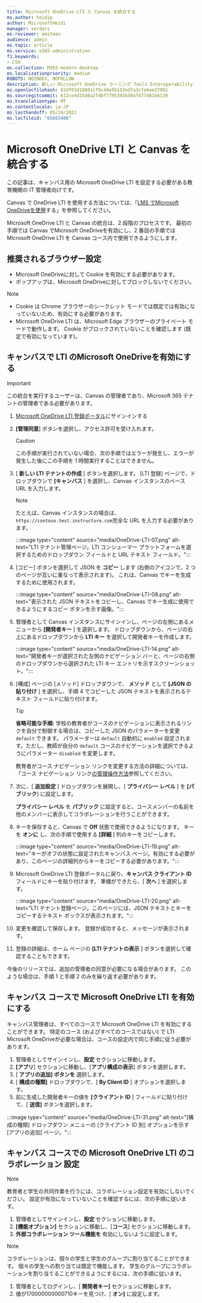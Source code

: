 ```yaml
---
title: Microsoft OneDrive LTI と Canvas を統合する
ms.author: heidip
author: MicrosoftHeidi
manager: serdars
ms.reviewer: amitman
audience: admin
ms.topic: article
ms.service: o365-administration
f1.keywords:
- CSH
ms.collection: M365-modern-desktop
ms.localizationpriority: medium
ROBOTS: NOINDEX, NOFOLLOW
description: 新しい Microsoft OneDrive ラーニング Tools Interoperability App for Canvas を使用して、課題の作成と採点、コース コンテンツのビルドとキュレーション、ファイルでの共同作業をリアルタイムで行うことができます。
ms.openlocfilehash: 62df03d18081cf9c48e5b153ed7a3cfe6ee27901
ms.sourcegitcommit: 612ce4d15d8a2fdbf7795393b50af477d81b6139
ms.translationtype: MT
ms.contentlocale: ja-JP
ms.lasthandoff: 05/24/2022
ms.locfileid: "65663406"
---
```

# <a name="integrate-microsoft-onedrive-lti-with-canvas"></a>Microsoft OneDrive LTI と Canvas を統合する

この記事は、キャンバス用の Microsoft OneDrive LTI を設定する必要がある教育機関の IT 管理者向けです。

Canvas で OneDrive LTI を使用する方法については、「[LMS でMicrosoft OneDriveを使用](https://support.microsoft.com/topic/use-microsoft-onedrive-with-your-lms-c2ddeb48-f695-4267-94f2-14f7ff1b7bdd)する」を参照してください。

Microsoft OneDrive LTI と Canvas の統合は、2 段階のプロセスです。 最初の手順では Canvas でMicrosoft OneDriveを有効にし、2 番目の手順ではMicrosoft OneDrive LTI を Canvas コース内で使用できるようにします。

## <a name="recommended-browser-settings"></a>推奨されるブラウザー設定

- Microsoft OneDriveに対して Cookie を有効にする必要があります。
- ポップアップは、Microsoft OneDriveに対してブロックしないでください。

> [!NOTE]
>
> - Cookie は Chrome ブラウザーのシークレット モードでは既定では有効になっていないため、有効にする必要があります。
> - Microsoft OneDrive LTI は、Microsoft Edge ブラウザーのプライベート モードで動作します。 Cookie がブロックされていないことを確認します (既定で有効になっています)。

## <a name="enable-microsoft-onedrive-lti-in-canvas"></a>キャンバスで LTI のMicrosoft OneDriveを有効にする

> [!IMPORTANT]
> この統合を実行するユーザーは、Canvas の管理者であり、Microsoft 365 テナントの管理者である必要があります。

1. <a href="https://onedrivelti.microsoft.com/admin" target="_blank">Microsoft OneDrive LTI 登録ポータル</a>にサインインする
2. **[管理同意**] ボタンを選択し、アクセス許可を受け入れます。

   > [!CAUTION]
   > この手順が実行されていない場合、次の手順ではエラーが発生し、エラーが発生した後にこの手順を 1 時間実行することはできません。

3. [ **新しい LTI テナントの作成** ] ボタンを選択します。 [LTI 登録] ページで、ドロップダウンで **[キャンバス** ] を選択し、Canvas インスタンスのベース URL を入力します。

   > [!NOTE]
   > たとえば、Canvas インスタンスの場合は、 `https://contoso.test.instructure.com`完全な URL を入力する必要があります。

   :::image type="content" source="media/OneDrive-LTI-07.png" alt-text="LTI テナント管理ページ。LTI コンシューマー プラットフォームを選択するためのドロップダウン フィールドと URL テキスト フィールド。":::

4. [コピー] ボタンを選択して JSON を **コピー** します (右側のアイコンで、2 つのページが互いに重なって表示されます)。 これは、Canvas でキーを生成するために使用されます。

   :::image type="content" source="media/OneDrive-LTI-08.png" alt-text="表示された JSON テキストをコピーし、Canvas でキー生成に使用できるようにするコピー ボタンを示す画像。":::

5. 管理者として Canvas インスタンスにサインインし、ページの左側にあるメニューから **[開発者キー** ] を選択します。 ドロップダウンから、ページの右上にあるドロップダウンから **LTI キー** を選択して開発者キーを作成します。

   :::image type="content" source="media/OneDrive-LTI-14.png" alt-text="開発者キーが選択された左側のナビゲーション バーと、ページの右側のドロップダウンから選択された LTI キー エントリを示すスクリーンショット。":::

6. [構成] ページの [メソッド] ドロップダウンで、 **メソッド** として **[JSON の貼り付け** ] を選択し、手順 4 でコピーした JSON テキストを表示されるテキスト フィールドに貼り付けます。

    > [!TIP]
    > **省略可能な手順:** 学校の教育者がコースのナビゲーションに表示されるリンクを自分で制御する場合は、コピーした JSON のパラメーターを変更 ``default`` できます。 パラメーターは ``default`` 自動的に ``enabled`` 設定されます。ただし、教師が自分の ``default`` コースのナビゲーションを選択できるようにパラメーター ``disabled`` を変更します。
    >
    > 教育者がコース ナビゲーション リンクを変更する方法の詳細については、「コース ナビゲーション リンク[の管理操作方法](https://community.canvaslms.com/t5/Instructor-Guide/How-do-I-manage-Course-Navigation-links/ta-p/1020)参照してください。

7. 次に、[ **追加設定** ] ドロップダウンを展開し、[ **プライバシー レベル** ] を **[パブリック**] に設定します。 
  
   **プライバシー レベル** を **パブリック** に設定すると、コースメンバーの名前を他のメンバーに表示してコラボレーションを行うことができます。

8. キーを保存すると、Canvas で **Off** 状態で使用できるようになります。 キーを **オンに** し、次の手順で使用する **[詳細** ] 列のキーをコピーします。

   :::image type="content" source="media/OneDrive-LTI-19.png" alt-text="キーがオフの状態に設定されたキャンバス ページ。有効にする必要があり、このページの詳細列からキーをコピーする必要があります。":::

9. Microsoft OneDrive LTI 登録ポータルに戻り、**キャンバス クライアント ID** フィールドにキーを貼り付けます。 準備ができたら、[ **次へ** ] を選択します。

   :::image type="content" source="media/OneDrive-LTI-20.png" alt-text="LTI テナント登録ページ。このページには、JSON テキストとキーをコピーするテキスト ボックスが表示されます。":::

10. 変更を確認して保存します。 登録が成功すると、メッセージが表示されます。

11. 登録の詳細は、ホーム ページの **[LTI テナントの表示** ] ボタンを選択して確認することもできます。

今後のリリースでは、追加の管理者の同意が必要になる場合があります。 このような場合は、手順 1 と手順 2 のみを繰り返す必要があります。

## <a name="enable-microsoft-onedrive-lti-in-canvas-courses"></a>キャンバス コースで Microsoft OneDrive LTI を有効にする

キャンバス管理者は、すべてのコースで Microsoft OneDrive LTI を有効にすることができます。 特定のコース (およびすべてのコースではない) で LTI Microsoft OneDriveが必要な場合は、コースの設定内で同じ手順に従う必要があります。

1. 管理者としてサインインし、**設定** セクションに移動します。
2. **[アプリ**] セクションに移動し、[**アプリ構成の表示**] ボタンを選択します。
3. [ **アプリの追加] ボタンを** 選択します。
4. [ **構成の種類]** ドロップダウンで、[ **By Client ID** ] オプションを選択します。
5. 前に生成した開発者キーの値を **[クライアント ID** ] フィールドに貼り付けて、[ **送信]** ボタンを選択します。

:::image type="content" source="media/OneDrive-LTI-31.png" alt-text="[構成の種類] ドロップダウン メニューの [クライアント ID 別] オプションを示す [アプリの追加] ページ。":::

## <a name="collaboration-settings-for-microsoft-onedrive-lti-in-canvas-courses"></a>キャンバス コースでの Microsoft OneDrive LTI のコラボレーション 設定

> [!NOTE]
> 教育者と学生の共同作業を行うには、コラボレーション設定を有効にしないでください。 設定が有効になっていないことを確認するには、次の手順に従います。

1. 管理者としてサインインし、**設定** セクションに移動します。
1. **[機能オプション]** セクションに移動し、[**コース**] セクションに移動します。
1. **外部コラボレーション ツール機能を** 有効にしないように設定します。

> [!NOTE]
> コラボレーションは、個々の学生と学生のグループに割り当てることができます。 個々の学生への割り当ては既定で機能します。 学生のグループにコラボレーションを割り当てることができるようにするには、次の手順に従います。

1. 管理者としてログインし、[ **開発者キー]** セクションに移動します。
1. 値が170000000000710キーを見つけ、[ **オン]** に設定します。
